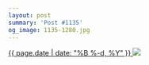 ```yaml
---
layout: post
summary: 'Post #1135'
og_image: 1135-1280.jpg
---
```


<p>
 <time>
  <a href="/1135">
   {{ page.date | date: "%B %-d, %Y" }}
  </a>
 </time>
 <a href="/1135">
  <img data-taken="4/23/2020" sizes="(min-width: 700px) 50vw, calc(100vw - 2rem)" src="{{ site.assets_url }}/1135-640.jpg" srcset="{{ site.assets_url }}/1135-320.jpg 320w, {{ site.assets_url }}/1135-640.jpg 640w, {{ site.assets_url }}/1135-960.jpg 960w, {{ site.assets_url }}/1135-1280.jpg 1280w"/>
 </a>
</p>
